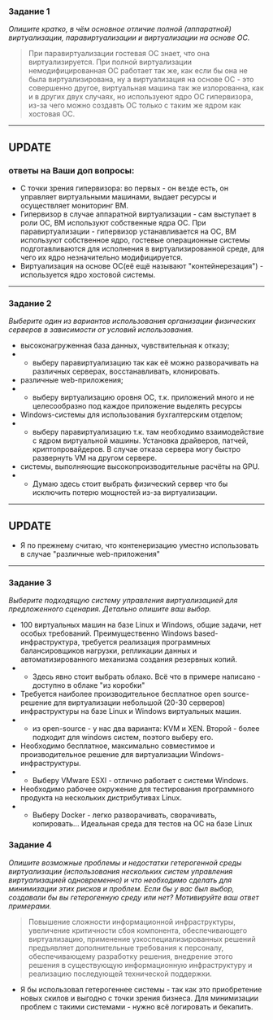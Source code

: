 ### Задание 1  
<i>Опишите кратко, в чём основное отличие полной (аппаратной) виртуализации, паравиртуализации и виртуализации на основе ОС.
</i>


>
>При паравиртуализации гостевая ОС знает, что она виртуализируется. При полной виртуализации немодифицированная ОС работает так же, как если бы она не была виртуализирована,
ну а виртуализация на основе ОС - это совершенно другое, виртуальная машина так же излорованна, как и в других двух случаях, но используеют ядро ОС гипервизора, из-за чего можно создавть ОС только с таким же ядром как хостовая ОС.

<hr>  

## UPDATE
### ответы на Ваши доп вопросы:
* С точки зрения гипервизора: во первых - он везде есть, он управляет виртуальными машинами, выдает ресурсы и осуществляет мониторинг ВМ.
* Гипервизор в случае аппаратной виртуализации - сам выступает в роли ОС, ВМ используют собственные ядра ОС. При паравиртуализации - гипервизор устанавливается на ОС, ВМ используют собственное ядро, гостевые операционные системы подготавливаются для исполнения в виртуализированной среде, для чего их ядро незначительно модифицируется.
* Виртуализация на основе ОС(её ещё называют "контейнерезация") - используется ядро хостовой системы.
<hr>

### Задание 2 
<i>Выберите один из вариантов использования организации физических серверов в зависимости от условий использования.</i>

* высоконагруженная база данных, чувствительная к отказу;
* * выберу паравиртуализацию так как её можно разворачивать на различных серверах, восстанавливать, клонировать.
* различные web-приложения;
* * выберу виртуализацию оровня ОС, т.к. приложений много и не целесообразно под каждое приложение выделять ресурсы
* Windows-системы для использования бухгалтерским отделом;
* * выберу паравиртуализацию т.к. там необходимо взаимодействие с ядром виртуальной машины. Установка драйверов, патчей, криптопровайдеров. В случае отказа сервера могу быстро развернуть VM на другом сервере.
* системы, выполняющие высокопроизводительные расчёты на GPU.
* * Думаю здесь стоит выбрать физический сервер что бы исключить потерю мощностей из-за виртуализации.
<hr>

## UPDATE
* Я по прежнему считаю, что контенеризацию уместно использовать в случае "различные web-приложения"
<hr>


### Задание 3 
<i>Выберите подходящую систему управления виртуализацией для предложенного сценария. Детально опишите ваш выбор.</i>
* 100 виртуальных машин на базе Linux и Windows, общие задачи, нет особых требований. Преимущественно Windows based-инфраструктура, требуется реализация программных балансировщиков нагрузки, репликации данных и автоматизированного механизма создания резервных копий.
* * Здесь явно стоит выбрать облако. Всё что в примере написано - доступно в облаке "из коробки"
* Требуется наиболее производительное бесплатное open source-решение для виртуализации небольшой (20-30 серверов) инфраструктуры на базе Linux и Windows виртуальных машин.
* * из open-source - у нас два варианта: KVM и XEN. Второй - более подходит для windows систем, поэтого выберу его.
* Необходимо бесплатное, максимально совместимое и производительное решение для виртуализации Windows-инфраструктуры.
* * Выберу VMware ESXI - отлично работает с системи Windows. 
* Необходимо рабочее окружение для тестирования программного продукта на нескольких дистрибутивах Linux.
* * Выберу Docker - легко разворачивать, сворачивать, копировать... Идеальная среда для тестов на ОС на базе Linux

### Задание 4 
<i>Опишите возможные проблемы и недостатки гетерогенной среды виртуализации (использования нескольких систем управления виртуализацией одновременно) и что необходимо сделать для минимизации этих рисков и проблем. Если бы у вас был выбор, создавали бы вы гетерогенную среду или нет? Мотивируйте ваш ответ примерами.</i>

> Повышение сложности информационной инфраструктуры, увеличение критичности сбоя компонента, обеспечивающего виртуализацию, применение узкоспециализированных решений предъявляет дополнительные требования к персоналу, обеспечивающему разработку решения, внедрение этого решения в существующую информационную инфраструктуру и реализацию последующей технической поддержки.
  
* Я бы использовал гетерогеннее системы - так как это приобретение новых скилов и выгодно с точки зрения бизнеса. Для минимизации проблем с такими системами - нужно всё логировать и бекапить.

